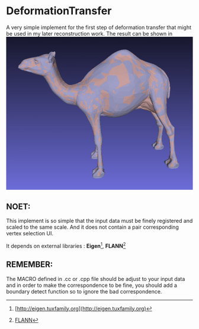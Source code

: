 DeformationTransfer
===================

A very simple implement for the first step of deformation transfer that might be
used in my later reconstruction work. The result can be shown in
![](./data/result.png)

NOET:
-------------------
This implement is so simple that the input data must be finely registered and
scaled to the same scale. And it does not contain a pair corresponding vertex
selection UI.

It depends on external libraries : **Eigen**[^1], **FLANN**[^2]

REMEMBER:
---------------------
The MACRO defined in .cc or .cpp file should be adjust to your input data and in
order to make the correspondence to be fine, you should add a boundary detect
function so to ignore the bad correspondence.


[^1]: [http://eigen.tuxfamily.org](http://eigen.tuxfamily.org)
[^2]: [FLANN](http://www.cs.ubc.ca/~mariusm/index.php/FLANN/FLANN)
